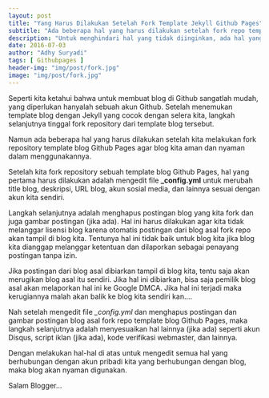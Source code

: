 ```yaml
---
layout: post
title: "Yang Harus Dilakukan Setelah Fork Template Jekyll Github Pages"
subtitle: "Ada beberapa hal yang harus dilakukan setelah fork repo template blog Jekyll."
description: "Untuk menghindari hal yang tidak diinginkan, ada hal yang harus dilakukan setelah fork repo template blog Jekyll."
date: 2016-07-03
author: "Adhy Suryadi"
tags: [ Githubpages ]
header-img: "img/post/fork.jpg"
image: "img/post/fork.jpg"
---
```


Seperti kita ketahui bahwa untuk membuat blog di Github sangatlah mudah, yang diperlukan hanyalah sebuah akun Github. Setelah menemukan template blog dengan Jekyll yang cocok dengan selera kita, langkah selanjutnya tinggal fork repository dari template blog tersebut.

Namun ada beberapa hal yang harus dilakukan setelah kita melakukan fork repository template blog Github Pages agar blog kita aman dan nyaman dalam menggunakannya.

Setelah kita fork repository sebuah template blog Github Pages, hal yang pertama harus dilakukan adalah mengedit file **_config.yml** untuk merubah title blog, deskripsi, URL blog, akun sosial media, dan lainnya sesuai dengan akun kita sendiri.

Langkah selanjutnya adalah menghapus postingan blog yang kita fork dan juga gambar postingan (jika ada). Hal ini harus dilakukan agar kita tidak melanggar lisensi blog karena otomatis postingan dari blog asal fork repo akan tampil di blog kita. Tentunya hal ini tidak baik untuk blog kita jika blog kita dianggap melanggar ketentuan dan dilaporkan sebagai penayang postingan tanpa izin.

Jika postingan dari blog asal dibiarkan tampil di blog kita, tentu saja akan merugikan blog asal itu sendiri. Jika hal ini dibiarkan, bisa saja pemilik blog asal akan melaporkan hal ini ke Google DMCA. Jika hal ini terjadi maka kerugiannya malah akan balik ke blog kita sendiri kan....

Nah setelah mengedit file *_config.yml* dan menghapus postingan dan gambar postingan blog asal fork repo template blog Github Pages, maka langkah selanjutnya adalah menyesuaikan hal lainnya (jika ada) seperti akun Disqus, script iklan (jika ada), kode verifikasi webmaster, dan lainnya.

Dengan melakukan hal-hal di atas untuk mengedit semua hal yang berhubungan dengan akun pribadi kita yang berhubungan dengan blog, maka blog akan nyaman digunakan.

Salam Blogger...
